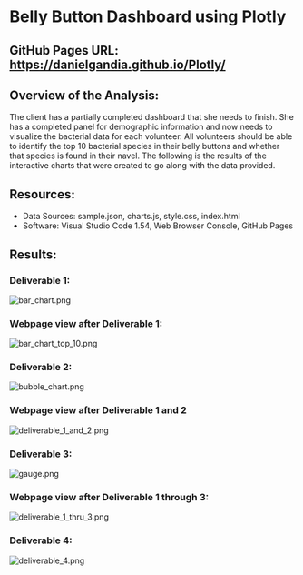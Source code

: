 # Belly Button Dashboard using Plotly

## GitHub Pages URL: https://danielgandia.github.io/Plotly/

## Overview of the Analysis:

The client has a partially completed dashboard that she needs to finish. She has a completed panel for demographic information and now needs to visualize the bacterial data for each volunteer. All volunteers should be able to identify the top 10 bacterial species in their belly buttons and whether that species is found in their navel. The following is the results of the interactive charts that were created to go along with the data provided.

## Resources:

- Data Sources: sample.json, charts.js, style.css, index.html
- Software: Visual Studio Code 1.54, Web Browser Console, GitHub Pages

## Results:

### Deliverable 1:

![bar_chart.png](https://github.com/DanielGandia/Plotly/blob/main/static/images/bar_chart.png)

### Webpage view after Deliverable 1:

![bar_chart_top_10.png](https://github.com/DanielGandia/Plotly/blob/main/static/images/bar_chart_top_10.png)

### Deliverable 2:

![bubble_chart.png](https://github.com/DanielGandia/Plotly/blob/main/static/images/bubble_chart.png)

### Webpage view after Deliverable 1 and 2

![deliverable_1_and_2.png](https://github.com/DanielGandia/Plotly/blob/main/static/images/deliverable_1_and_2.png)

### Deliverable 3:

![gauge.png](https://github.com/DanielGandia/Plotly/blob/main/static/images/gauge.png)

### Webpage view after Deliverable 1 through 3:

![deliverable_1_thru_3.png](https://github.com/DanielGandia/Plotly/blob/main/static/images/deliverable_1_thru_3.png)

### Deliverable 4:

![deliverable_4.png](https://github.com/DanielGandia/Plotly/blob/main/static/images/deliverable_4.png)

